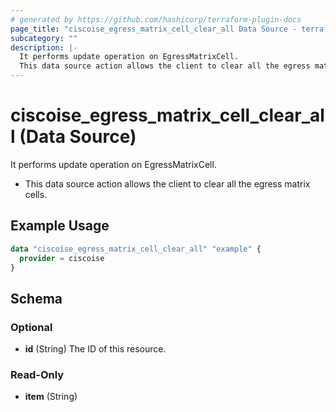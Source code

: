 ```yaml
---
# generated by https://github.com/hashicorp/terraform-plugin-docs
page_title: "ciscoise_egress_matrix_cell_clear_all Data Source - terraform-provider-ciscoise"
subcategory: ""
description: |-
  It performs update operation on EgressMatrixCell.
  This data source action allows the client to clear all the egress matrix cells.
---
```


# ciscoise_egress_matrix_cell_clear_all (Data Source)

It performs update operation on EgressMatrixCell.

- This data source action allows the client to clear all the egress matrix cells.

## Example Usage

```terraform
data "ciscoise_egress_matrix_cell_clear_all" "example" {
  provider = ciscoise
}
```

<!-- schema generated by tfplugindocs -->
## Schema

### Optional

- **id** (String) The ID of this resource.

### Read-Only

- **item** (String)


